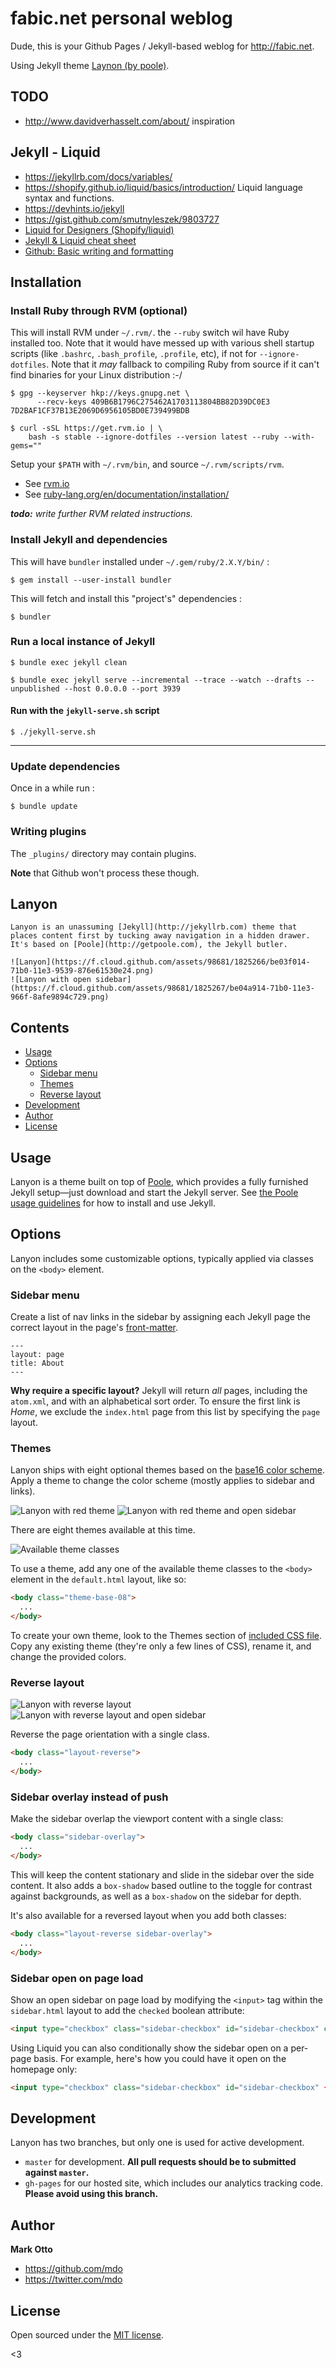# fabic.net personal weblog

Dude, this is your Github Pages / Jekyll-based weblog for <http://fabic.net>.

Using Jekyll theme [Laynon (by poole)](https://github.com/poole/lanyon/).

## TODO

* <http://www.davidverhasselt.com/about/> inspiration

## Jekyll - Liquid

* <https://jekyllrb.com/docs/variables/>
* <https://shopify.github.io/liquid/basics/introduction/> Liquid language syntax and functions.
* <https://devhints.io/jekyll>
* <https://gist.github.com/smutnyleszek/9803727>
* [Liquid for Designers (Shopify/liquid)](https://github.com/Shopify/liquid/wiki/Liquid-for-Designers)
* [Jekyll & Liquid cheat sheet](https://learn.cloudcannon.com/jekyll-cheat-sheet/)
* [Github: Basic writing and formatting](https://help.github.com/articles/basic-writing-and-formatting-syntax/)

## Installation

### Install Ruby through RVM (optional)

This will install RVM under `~/.rvm/`. the `--ruby` switch wil have Ruby installed too.
Note that it would have messed up with various shell startup scripts (like `.bashrc`, `.bash_profile`, `.profile`, etc),
if not for `--ignore-dotfiles`. Note that it _may_ fallback to compiling Ruby
from source if it can't find binaries for your Linux distribution :-/

    $ gpg --keyserver hkp://keys.gnupg.net \
          --recv-keys 409B6B1796C275462A1703113804BB82D39DC0E3 7D2BAF1CF37B13E2069D6956105BD0E739499BDB

    $ curl -sSL https://get.rvm.io | \
        bash -s stable --ignore-dotfiles --version latest --ruby --with-gems=""

Setup your `$PATH` with `~/.rvm/bin`, and source `~/.rvm/scripts/rvm`.

* See [rvm.io](http://rvm.io/)
* See [ruby-lang.org/en/documentation/installation/](https://www.ruby-lang.org/en/documentation/installation/)

_**todo:** write further RVM related instructions._

### Install Jekyll and dependencies

This will have `bundler` installed under `~/.gem/ruby/2.X.Y/bin/` :

    $ gem install --user-install bundler

This will fetch and install this "project's" dependencies :

    $ bundler

### Run a local instance of Jekyll

    $ bundle exec jekyll clean

    $ bundle exec jekyll serve --incremental --trace --watch --drafts --unpublished --host 0.0.0.0 --port 3939

#### Run with the `jekyll-serve.sh` script

    $ ./jekyll-serve.sh

<hr/>

### Update dependencies

Once in a while run :

    $ bundle update

### Writing plugins

The `_plugins/` directory may contain plugins.

__Note__ that Github won't process these though.

## Lanyon

    Lanyon is an unassuming [Jekyll](http://jekyllrb.com) theme that places content first by tucking away navigation in a hidden drawer. It's based on [Poole](http://getpoole.com), the Jekyll butler.

    ![Lanyon](https://f.cloud.github.com/assets/98681/1825266/be03f014-71b0-11e3-9539-876e61530e24.png)
    ![Lanyon with open sidebar](https://f.cloud.github.com/assets/98681/1825267/be04a914-71b0-11e3-966f-8afe9894c729.png)

## Contents

- [Usage](#usage)
- [Options](#options)
  - [Sidebar menu](#sidebar-menu)
  - [Themes](#themes)
  - [Reverse layout](#reverse-layout)
- [Development](#development)
- [Author](#author)
- [License](#license)


## Usage

Lanyon is a theme built on top of [Poole](https://github.com/poole/poole), which provides a fully furnished Jekyll setup—just download and start the Jekyll server. See [the Poole usage guidelines](https://github.com/poole/poole#usage) for how to install and use Jekyll.


## Options

Lanyon includes some customizable options, typically applied via classes on the `<body>` element.


### Sidebar menu

Create a list of nav links in the sidebar by assigning each Jekyll page the correct layout in the page's [front-matter](http://jekyllrb.com/docs/frontmatter/).

```
---
layout: page
title: About
---
```

**Why require a specific layout?** Jekyll will return *all* pages, including the `atom.xml`, and with an alphabetical sort order. To ensure the first link is *Home*, we exclude the `index.html` page from this list by specifying the `page` layout.


### Themes

Lanyon ships with eight optional themes based on the [base16 color scheme](https://github.com/chriskempson/base16). Apply a theme to change the color scheme (mostly applies to sidebar and links).

![Lanyon with red theme](https://f.cloud.github.com/assets/98681/1825270/be065110-71b0-11e3-9ed8-9b8de753a4af.png)
![Lanyon with red theme and open sidebar](https://f.cloud.github.com/assets/98681/1825269/be05ec20-71b0-11e3-91ea-a9138ef07186.png)

There are eight themes available at this time.

![Available theme classes](https://f.cloud.github.com/assets/98681/1817044/e5b0ec06-6f68-11e3-83d7-acd1942797a1.png)

To use a theme, add any one of the available theme classes to the `<body>` element in the `default.html` layout, like so:

```html
<body class="theme-base-08">
  ...
</body>
```

To create your own theme, look to the Themes section of [included CSS file](https://github.com/poole/lanyon/blob/master/public/css/lanyon.css). Copy any existing theme (they're only a few lines of CSS), rename it, and change the provided colors.


### Reverse layout

![Lanyon with reverse layout](https://f.cloud.github.com/assets/98681/1825265/be03f2e4-71b0-11e3-89f1-360705524495.png)
![Lanyon with reverse layout and open sidebar](https://f.cloud.github.com/assets/98681/1825268/be056174-71b0-11e3-88c8-5055bca4307f.png)

Reverse the page orientation with a single class.

```html
<body class="layout-reverse">
  ...
</body>
```


### Sidebar overlay instead of push

Make the sidebar overlap the viewport content with a single class:

```html
<body class="sidebar-overlay">
  ...
</body>
```

This will keep the content stationary and slide in the sidebar over the side content. It also adds a `box-shadow` based outline to the toggle for contrast against backgrounds, as well as a `box-shadow` on the sidebar for depth.

It's also available for a reversed layout when you add both classes:

```html
<body class="layout-reverse sidebar-overlay">
  ...
</body>
```

### Sidebar open on page load

Show an open sidebar on page load by modifying the `<input>` tag within the `sidebar.html` layout to add the `checked` boolean attribute:

```html
<input type="checkbox" class="sidebar-checkbox" id="sidebar-checkbox" checked>
```

Using Liquid you can also conditionally show the sidebar open on a per-page basis. For example, here's how you could have it open on the homepage only:

```html
<input type="checkbox" class="sidebar-checkbox" id="sidebar-checkbox" {% if page.title =="Home" %}checked{% endif %}>
```

## Development

Lanyon has two branches, but only one is used for active development.

- `master` for development.  **All pull requests should be to submitted against `master`.**
- `gh-pages` for our hosted site, which includes our analytics tracking code. **Please avoid using this branch.**


## Author

**Mark Otto**
- <https://github.com/mdo>
- <https://twitter.com/mdo>


## License

Open sourced under the [MIT license](LICENSE.md).

<3

